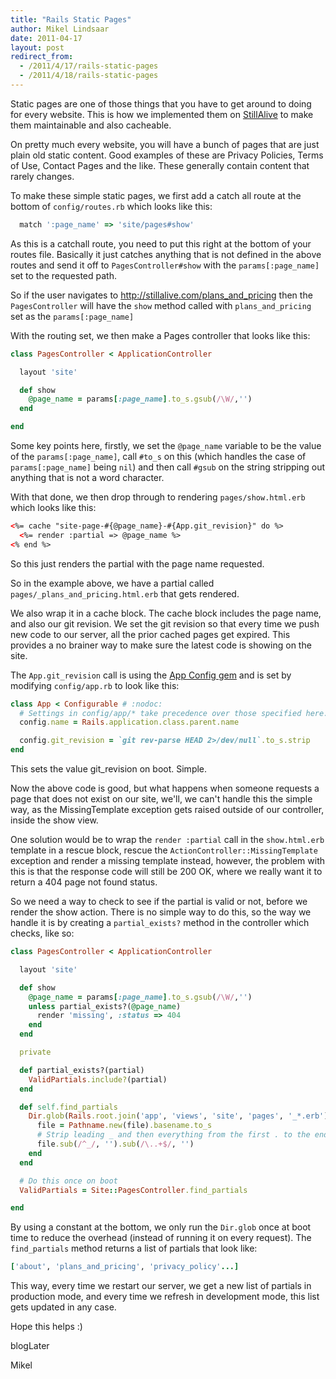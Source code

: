 ```yaml
---
title: "Rails Static Pages"
author: Mikel Lindsaar
date: 2011-04-17
layout: post
redirect_from:
  - /2011/4/17/rails-static-pages
  - /2011/4/18/rails-static-pages
---
```

Static pages are one of those things that you have to get around to
doing for every website. This is how we implemented them on
[StillAlive](http://stillalive.com/) to make them maintainable and also
cacheable.

On pretty much every website, you will have a bunch of pages that are
just plain old static content. Good examples of these are Privacy
Policies, Terms of Use, Contact Pages and the like. These generally
contain content that rarely changes.

To make these simple static pages, we first add a catch all route at the
bottom of `config/routes.rb` which looks like this:

``` ruby
  match ':page_name' => 'site/pages#show'
```

As this is a catchall route, you need to put this right at the bottom of
your routes file. Basically it just catches anything that is not defined
in the above routes and send it off to `PagesController#show` with the
`params[:page_name]` set to the requested path.

So if the user navigates to <http://stillalive.com/plans_and_pricing>
then the `PagesController` will have the `show` method called with
`plans_and_pricing` set as the `params[:page_name]`

With the routing set, we then make a Pages controller that looks like
this:

``` ruby
class PagesController < ApplicationController

  layout 'site'

  def show
    @page_name = params[:page_name].to_s.gsub(/\W/,'')
  end

end
```

Some key points here, firstly, we set the `@page_name` variable to be
the value of the `params[:page_name]`, call `#to_s` on this (which
handles the case of `params[:page_name]` being `nil`) and then call
`#gsub` on the string stripping out anything that is not a word
character.

With that done, we then drop through to rendering `pages/show.html.erb`
which looks like this:

``` html
<%= cache "site-page-#{@page_name}-#{App.git_revision}" do %>
  <%= render :partial => @page_name %>
<% end %>
```

So this just renders the partial with the page name requested.

So in the example above, we have a partial called
`pages/_plans_and_pricing.html.erb` that gets rendered.

We also wrap it in a cache block. The cache block includes the page
name, and also our git revision. We set the git revision so that every
time we push new code to our server, all the prior cached pages get
expired. This provides a no brainer way to make sure the latest code is
showing on the site.

The `App.git_revision` call is using the [App Config
gem](http://rubygems.org/gems/app) and is set by modifying
`config/app.rb` to look like this:

``` ruby
class App < Configurable # :nodoc:
  # Settings in config/app/* take precedence over those specified here.
  config.name = Rails.application.class.parent.name

  config.git_revision = `git rev-parse HEAD 2>/dev/null`.to_s.strip
end
```

This sets the value git_revision on boot. Simple.

Now the above code is good, but what happens when someone requests a
page that does not exist on our site, we'll, we can't handle this the
simple way, as the MissingTemplate exception gets raised outside of our
controller, inside the show view.

One solution would be to wrap the `render :partial` call in the
`show.html.erb` template in a rescue block, rescue the
`ActionController::MissingTemplate` exception and render a missing
template instead, however, the problem with this is that the response
code will still be 200 OK, where we really want it to return a 404 page
not found status.

So we need a way to check to see if the partial is valid or not, before
we render the show action. There is no simple way to do this, so the way
we handle it is by creating a `partial_exists?` method in the controller
which checks, like so:

``` ruby
class PagesController < ApplicationController

  layout 'site'

  def show
    @page_name = params[:page_name].to_s.gsub(/\W/,'')
    unless partial_exists?(@page_name)
      render 'missing', :status => 404
    end
  end

  private

  def partial_exists?(partial)
    ValidPartials.include?(partial)
  end

  def self.find_partials
    Dir.glob(Rails.root.join('app', 'views', 'site', 'pages', '_*.erb')).map do |file|
      file = Pathname.new(file).basename.to_s
      # Strip leading _ and then everything from the first . to the end of the name
      file.sub(/^_/, '').sub(/\..+$/, '')
    end
  end

  # Do this once on boot
  ValidPartials = Site::PagesController.find_partials

end
```

By using a constant at the bottom, we only run the `Dir.glob` once at
boot time to reduce the overhead (instead of running it on every
request). The `find_partials` method returns a list of partials that
look like:

``` ruby
['about', 'plans_and_pricing', 'privacy_policy'...]
```

This way, every time we restart our server, we get a new list of
partials in production mode, and every time we refresh in development
mode, this list gets updated in any case.

Hope this helps :)

blogLater

Mikel


